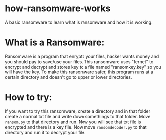 # how-ransomware-works
 A basic ransomware to learn what is ransomware and how it is working.

# What is a Ransomware:
Ransomware is a program that enrypts your files, hacker wants money and you should pay to save/use your files.
This ransomware uses "fernet" to encrypt and decrypt and stores key to a file named "ransomkey.key" so you will have the key.
To make this ransomware safer, this program runs at a certain directory and doesn't go to upper or lower directories.

# How to try:
If you want to try this ransomware, create a directory and in that folder create a normal txt file and write down somethings to that folder.
Move ```ransom.py``` to that directory and run.
Now you will see that txt file is encrypted and there is a key file.
Now move ```ransomdecoder.py``` to that directory and run it to decrypt your file.
